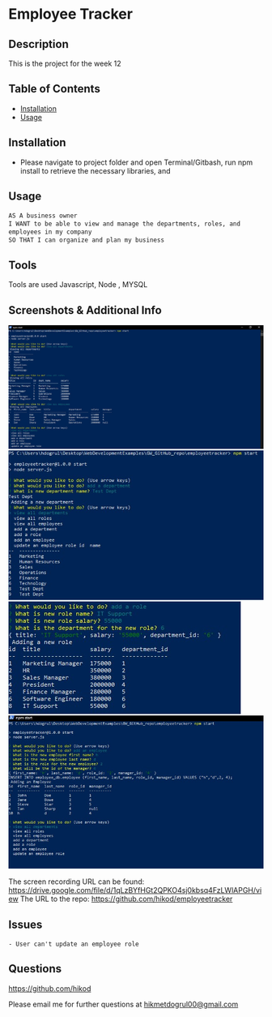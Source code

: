 # Employee Tracker

 ## Description

  This is the project for the week 12
  
  ## Table of Contents
  
  
  * [Installation](#installation)
  * [Usage](#usage)
  
  
  ## Installation

  - Please navigate to project folder and open Terminal/Gitbash, run npm install to retrieve the necessary libraries, and 

  
  ## Usage 

    AS A business owner
    I WANT to be able to view and manage the departments, roles, and employees in my company
    SO THAT I can organize and plan my business

  ## Tools

  Tools are used Javascript, Node , MYSQL

  ## Screenshots & Additional Info

  ![image](./img/1.jpg)
  ![image](./img/2.jpg)
  ![image](./img/3.jpg)
  ![image](./img/4.jpg)
  
  The screen recording URL can be found: https://drive.google.com/file/d/1qLzBYfHGt2QPKO4sj0kbsq4FzLWlAPGH/view
  The URL to the repo: https://github.com/hikod/employeetracker

  ## Issues

    - User can't update an employee role

  ## Questions 
    
  https://github.com/hikod

  Please email me for further questions at hikmetdogrul00@gmail.com